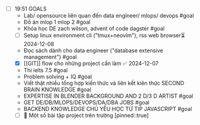 
- [ ] 19:51 
	GOALS
	- Lab/ opensource liên quan đến data engineer/ mlops/ devops #goal
	- Đồ án mlop 1 mlop 2  #goal
	- Khóa học DE zach wilson, advent of code dagster #goal 
	- [ ] Setup linux environment cli ("tmux+neovim"), rss web browser⏳ 2024-12-08 
	- Đọc sách dành cho data engineer ("database extensive management") #goal
	- [x] [[GIT]] flow cho những project cần làm ✅ 2024-12-07
	- Thi ielts 7.5  #goal
	- Problem solving  + IQ  #goal 
	- Viết thật nhiều tổng hợp kiến thức và liên kết kiên thức SECOND BRAIN KNOWLEDGE #goal
	- EXPERTISE IN BLENDER BACKGROUND AND 2 D/3 D ARTIST #goal 
	- GET DE/DB/MLOPS/DEVOPS/DA/DBA JOBS #goal 
	- BACKEND KNOWLEDGE CHỦ YẾU HỌC TỪ TIP JAVASCRIPT #goal 
	- [ ] 📅 Một số bài tập project trên trường
	[pinned::true]